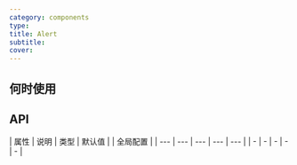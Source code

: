 ```yaml
---
category: components
type:
title: Alert
subtitle:
cover:
---
```




## 何时使用

## API

| 属性 | 说明 | 类型 | 默认值 |  | 全局配置 |
| --- | --- | --- | --- | --- |
| - | - | - | - | - |
